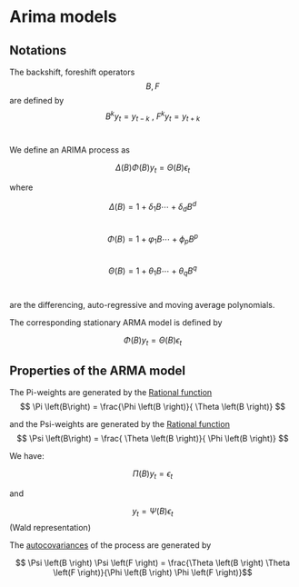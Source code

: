 # Arima models

## Notations

The backshift, foreshift operators  
$$ B, F $$ 
are defined by
$$ B^k y_t = y_{t-k} \:, \: F^k y_t = y_{t+k}$$
<br>

We define an ARIMA process as 

$$ \Delta \left(B \right) \Phi \left(B \right) y_t = \Theta \left(B \right) \epsilon_t $$

where 

$$ \Delta \left(B \right)= 1+ \delta_1 B  \cdots + \delta_d B^d $$
<br>
$$ \Phi \left(B \right)= 1+ \varphi_1 B  \cdots + \phi_p B^p $$
<br>
$$ \Theta \left(B \right)= 1+ \theta_1 B  \cdots + \theta_q B^q $$
<br>

are the differencing, auto-regressive and moving average polynomials. 

The corresponding stationary ARMA model is defined by 

$$ \Phi \left(B \right) y_t = \Theta \left(B \right) \epsilon_t $$

## Properties of the ARMA model

The Pi-weights are generated by the [Rational function](../maths/rationalfunction.md) 
$$ \Pi \left(B\right) = \frac{\Phi \left(B \right)}{ \Theta \left(B \right)} $$

and the Psi-weights are generated by the [Rational function](../maths/rationalfunction.md) 
$$ \Psi \left(B\right) = \frac{ \Theta \left(B \right)}{ \Phi \left(B \right)} $$

We have:

$$ \Pi \left(B \right) y_t = \epsilon_t $$

and

$$ y_t = \Psi \left(B \right) \epsilon_t $$
(Wald representation)

The [autocovariances](./acf.md) of the process are generated by 

$$ \Psi \left(B \right) \Psi \left(F \right) = \frac{\Theta \left(B \right) \Theta \left(F \right)}{\Phi \left(B \right) \Phi \left(F \right)}$$
